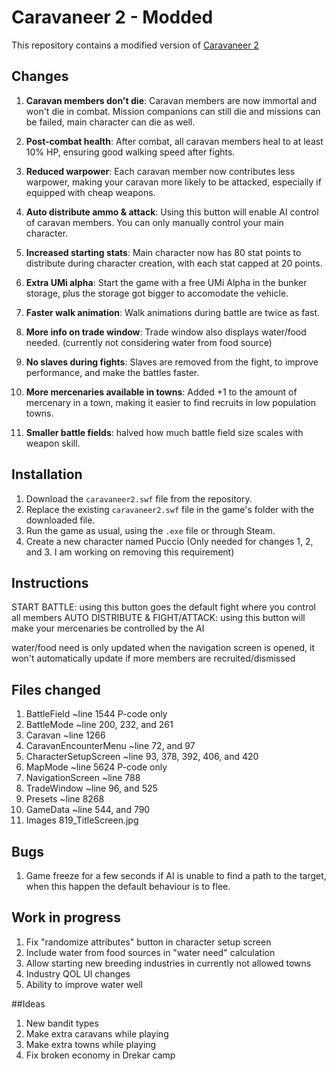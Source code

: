 # Caravaneer 2 - Modded

This repository contains a modified version of [Caravaneer 2](https://store.steampowered.com/app/1500820/Caravaneer_2/)



## Changes

1. **Caravan members don't die**: Caravan members are now immortal and won't die in combat. Mission companions can still die and missions can be failed, main character can die as well.

2. **Post-combat health**: After combat, all caravan members heal to at least 10% HP, ensuring good walking speed after fights.

3. **Reduced warpower**: Each caravan member now contributes less warpower, making your caravan more likely to be attacked, especially if equipped with cheap weapons.

4. **Auto distribute ammo & attack**: Using this button will enable AI control of caravan members. You can only manually control your main character.

5. **Increased starting stats**: Main character now has 80 stat points to distribute during character creation, with each stat capped at 20 points.

6. **Extra UMi alpha**: Start the game with a free UMi Alpha in the bunker storage, plus the storage got bigger to accomodate the vehicle.

7. **Faster walk animation**: Walk animations during battle are twice as fast.

8. **More info on trade window**: Trade window also displays water/food needed. (currently not considering water from food source)

9. **No slaves during fights**: Slaves are removed from the fight, to improve performance, and make the battles faster.

10. **More mercenaries available in towns**: Added +1 to the amount of mercenary in a town, making it easier to find recruits in low population towns.

11. **Smaller battle fields**: halved how much battle field size scales with weapon skill.


## Installation

1. Download the `caravaneer2.swf` file from the repository.
2. Replace the existing `caravaneer2.swf` file in the game's folder with the downloaded file.
3. Run the game as usual, using the `.exe` file or through Steam.
4. Create a new character named Puccio (Only needed for changes 1, 2, and 3. I am working on removing this requirement)



## Instructions

START BATTLE: using this button goes the default fight where you control all members
AUTO DISTRIBUTE & FIGHT/ATTACK: using this button will make your mercenaries be controlled by the AI

water/food need is only updated when the navigation screen is opened, it won't automatically update if more members are recruited/dismissed



## Files changed

1. BattleField				~line 1544					P-code only
2. BattleMode				~line 200, 232, and 261
3. Caravan				~line 1266
4. CaravanEncounterMenu			~line 72, and 97
5. CharacterSetupScreen			~line 93, 378, 392, 406, and 420
6. MapMode				~line 5624					P-code only
7. NavigationScreen			~line 788
8. TradeWindow				~line 96, and 525
9. Presets				~line 8268
10. GameData				~line 544, and 790
11. Images				819_TitleScreen.jpg


## Bugs

1. Game freeze for a few seconds if AI is unable to find a path to the target, when this happen the default behaviour is to flee.



## Work in progress

1. Fix "randomize attributes" button in character setup screen
2. Include water from food sources in "water need" calculation
3. Allow starting new breeding industries in currently not allowed towns
4. Industry QOL UI changes
5. Ability to improve water well



##Ideas

1. New bandit types
2. Make extra caravans while playing
3. Make extra towns while playing
4. Fix broken economy in Drekar camp